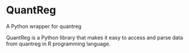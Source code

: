 # QuantReg
A Python wrapper for quantreg

QuantReg is a Python library that makes it easy to access and parse data from quantreg in R programming language.

